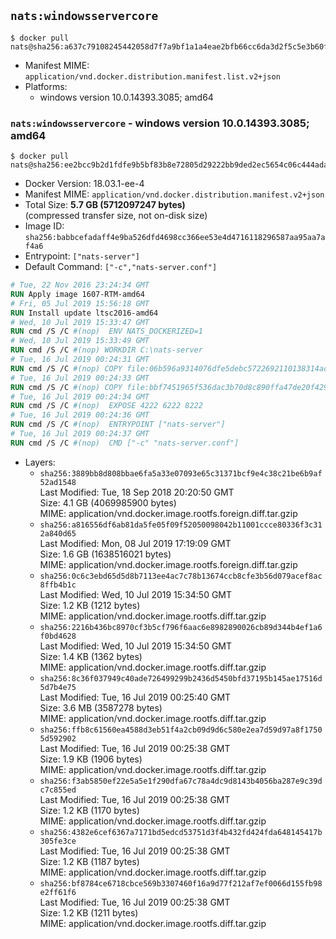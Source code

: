 ## `nats:windowsservercore`

```console
$ docker pull nats@sha256:a637c79108245442058d7f7a9bf1a1a4eae2bfb66cc6da3d2f5c5e3b60ffed99
```

-	Manifest MIME: `application/vnd.docker.distribution.manifest.list.v2+json`
-	Platforms:
	-	windows version 10.0.14393.3085; amd64

### `nats:windowsservercore` - windows version 10.0.14393.3085; amd64

```console
$ docker pull nats@sha256:ee2bcc9b2d1fdfe9b5bf83b8e72805d29222bb9ded2ec5654c06c444adac3657
```

-	Docker Version: 18.03.1-ee-4
-	Manifest MIME: `application/vnd.docker.distribution.manifest.v2+json`
-	Total Size: **5.7 GB (5712097247 bytes)**  
	(compressed transfer size, not on-disk size)
-	Image ID: `sha256:babbcefadaff4e9ba526dfd4698cc366ee53e4d4716118296587aa95aa7af4a6`
-	Entrypoint: `["nats-server"]`
-	Default Command: `["-c","nats-server.conf"]`

```dockerfile
# Tue, 22 Nov 2016 23:24:34 GMT
RUN Apply image 1607-RTM-amd64
# Fri, 05 Jul 2019 15:56:18 GMT
RUN Install update ltsc2016-amd64
# Wed, 10 Jul 2019 15:33:47 GMT
RUN cmd /S /C #(nop)  ENV NATS_DOCKERIZED=1
# Wed, 10 Jul 2019 15:33:49 GMT
RUN cmd /S /C #(nop) WORKDIR C:\nats-server
# Tue, 16 Jul 2019 00:24:31 GMT
RUN cmd /S /C #(nop) COPY file:06b596a9314076dfe5debc5722692110138314ade8fa38ca435efb7afe091780 in nats-server.exe 
# Tue, 16 Jul 2019 00:24:33 GMT
RUN cmd /S /C #(nop) COPY file:bbf7451965f536dac3b70d8c890ffa47de20f4293b62aa28cb0cd84498d5e7dc in nats-server.conf 
# Tue, 16 Jul 2019 00:24:34 GMT
RUN cmd /S /C #(nop)  EXPOSE 4222 6222 8222
# Tue, 16 Jul 2019 00:24:36 GMT
RUN cmd /S /C #(nop)  ENTRYPOINT ["nats-server"]
# Tue, 16 Jul 2019 00:24:37 GMT
RUN cmd /S /C #(nop)  CMD ["-c" "nats-server.conf"]
```

-	Layers:
	-	`sha256:3889bb8d808bbae6fa5a33e07093e65c31371bcf9e4c38c21be6b9af52ad1548`  
		Last Modified: Tue, 18 Sep 2018 20:20:50 GMT  
		Size: 4.1 GB (4069985900 bytes)  
		MIME: application/vnd.docker.image.rootfs.foreign.diff.tar.gzip
	-	`sha256:a816556df6ab81da5fe05f09f52050098042b11001ccce80336f3c312a840d65`  
		Last Modified: Mon, 08 Jul 2019 17:19:09 GMT  
		Size: 1.6 GB (1638516021 bytes)  
		MIME: application/vnd.docker.image.rootfs.foreign.diff.tar.gzip
	-	`sha256:0c6c3ebd65d5d8b7113ee4ac7c78b13674ccb8cfe3b56d079acef8ac8ffb4b1c`  
		Last Modified: Wed, 10 Jul 2019 15:34:50 GMT  
		Size: 1.2 KB (1212 bytes)  
		MIME: application/vnd.docker.image.rootfs.diff.tar.gzip
	-	`sha256:2216b436bc8970cf3b5cf796f6aac6e8982890026cb89d344b4ef1a6f0bd4628`  
		Last Modified: Wed, 10 Jul 2019 15:34:50 GMT  
		Size: 1.4 KB (1362 bytes)  
		MIME: application/vnd.docker.image.rootfs.diff.tar.gzip
	-	`sha256:8c36f037949c40ade726499299b2436d5450bfd37195b145ae17516d5d7b4e75`  
		Last Modified: Tue, 16 Jul 2019 00:25:40 GMT  
		Size: 3.6 MB (3587278 bytes)  
		MIME: application/vnd.docker.image.rootfs.diff.tar.gzip
	-	`sha256:ffb8c61560ea4588d3eb51f4a2cb09d9d6c580e2ea7d59d97a8f17505d592902`  
		Last Modified: Tue, 16 Jul 2019 00:25:38 GMT  
		Size: 1.9 KB (1906 bytes)  
		MIME: application/vnd.docker.image.rootfs.diff.tar.gzip
	-	`sha256:f3ab5850ef22e5a5e1f290dfa67c78a4dc9d8143b4056ba287e9c39dc7c855ed`  
		Last Modified: Tue, 16 Jul 2019 00:25:38 GMT  
		Size: 1.2 KB (1170 bytes)  
		MIME: application/vnd.docker.image.rootfs.diff.tar.gzip
	-	`sha256:4382e6cef6367a7171bd5edcd53751d3f4b432fd424fda648145417b305fe3ce`  
		Last Modified: Tue, 16 Jul 2019 00:25:38 GMT  
		Size: 1.2 KB (1187 bytes)  
		MIME: application/vnd.docker.image.rootfs.diff.tar.gzip
	-	`sha256:bf8784ce6718cbce569b3307460f16a9d77f212af7ef0066d155fb98e2ff61f6`  
		Last Modified: Tue, 16 Jul 2019 00:25:38 GMT  
		Size: 1.2 KB (1211 bytes)  
		MIME: application/vnd.docker.image.rootfs.diff.tar.gzip
